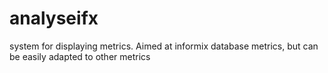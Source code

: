 # analyseifx
system for displaying metrics.  Aimed at informix database metrics, but can be easily adapted to other metrics 

